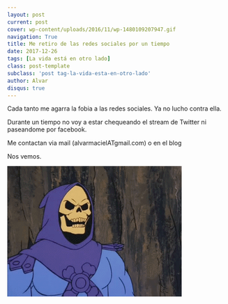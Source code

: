 ```yaml
---
layout: post
current: post
cover: wp-content/uploads/2016/11/wp-1480109207947.gif
navigation: True
title: Me retiro de las redes sociales por un tiempo
date: 2017-12-26
tags: [La vida está en otro lado]
class: post-template
subclass: 'post tag-la-vida-esta-en-otro-lado'
author: Alvar
disqus: true
---
```


Cada tanto me agarra la fobia a las redes sociales. Ya no lucho contra ella.

Durante un tiempo no voy a estar chequeando el stream de Twitter ni paseandome por facebook.

Me contactan via mail (alvarmacielATgmail.com) o en el blog

Nos vemos.

![](wp-content/uploads/2016/11/wp-1480109207947.gif)
